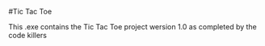#Tic Tac Toe 

This .exe contains the Tic Tac Toe project wersion 1.0 as completed by the code killers

